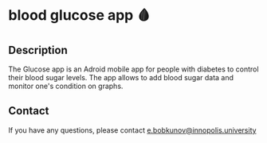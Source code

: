 # blood glucose app 🩸



## Description
The Glucose app is an Adroid mobile app for people with diabetes to control their blood sugar levels.
The app allows to add blood sugar data and monitor one's condition on graphs.


## Contact
If you have any questions, please contact 
[e.bobkunov@innopolis.university](mailto:e.bobkunov@innopolis.university)